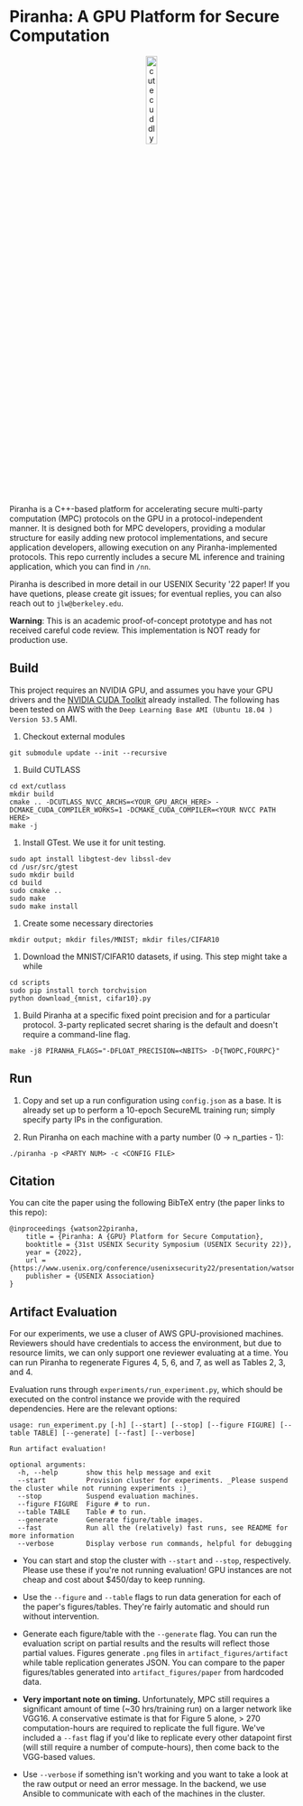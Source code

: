 
# Piranha: A GPU Platform for Secure Computation

<p align="center">
    <img src="https://github.com/ucbrise/piranha/blob/main/files/piranha-fish.png?raw=true" alt="cute cuddly PIRANHA >:D courtesy of Vivian Fang @ vivi.sh" width=20% height=20%/>
</p>

Piranha is a C++-based platform for accelerating secure multi-party computation (MPC) protocols on the GPU in a protocol-independent manner. It is designed both for MPC developers, providing a modular structure for easily adding new protocol implementations, and secure application developers, allowing execution on any Piranha-implemented protocols. This repo currently includes a secure ML inference and training application, which you can find in `/nn`.

Piranha is described in more detail in our USENIX Security '22 paper! If you have quetions, please create git issues; for eventual replies, you can also reach out to `jlw@berkeley.edu`.

**Warning**: This is an academic proof-of-concept prototype and has not received careful code review. This implementation is NOT ready for production use.

## Build

This project requires an NVIDIA GPU, and assumes you have your GPU drivers and the [NVIDIA CUDA Toolkit](https://docs.nvidia.com/cuda/) already installed. The following has been tested on AWS with the `Deep Learning Base AMI (Ubuntu 18.04 ) Version 53.5` AMI.

1. Checkout external modules
```
git submodule update --init --recursive
```

1. Build CUTLASS

```
cd ext/cutlass
mkdir build
cmake .. -DCUTLASS_NVCC_ARCHS=<YOUR_GPU_ARCH_HERE> -DCMAKE_CUDA_COMPILER_WORKS=1 -DCMAKE_CUDA_COMPILER=<YOUR NVCC PATH HERE>
make -j
```

1. Install GTest. We use it for unit testing.

```
sudo apt install libgtest-dev libssl-dev
cd /usr/src/gtest
sudo mkdir build
cd build
sudo cmake ..
sudo make
sudo make install
```

1. Create some necessary directories

```
mkdir output; mkdir files/MNIST; mkdir files/CIFAR10
```

1. Download the MNIST/CIFAR10 datasets, if using. This step might take a while

```
cd scripts
sudo pip install torch torchvision
python download_{mnist, cifar10}.py
```

1. Build Piranha at a specific fixed point precision and for a particular protocol. 3-party replicated secret sharing is the default and doesn't require a command-line flag.

```
make -j8 PIRANHA_FLAGS="-DFLOAT_PRECISION=<NBITS> -D{TWOPC,FOURPC}"
```

## Run

1. Copy and set up a run configuration using `config.json` as a base. It is already set up to perform a 10-epoch SecureML training run; simply specify party IPs in the configuration.

1. Run Piranha on each machine with a party number (0 -> n_parties - 1):

```
./piranha -p <PARTY NUM> -c <CONFIG FILE>
```

## Citation

You can cite the paper using the following BibTeX entry (the paper links to this repo):

```
@inproceedings {watson22piranha,
    title = {Piranha: A {GPU} Platform for Secure Computation},
    booktitle = {31st USENIX Security Symposium (USENIX Security 22)},
    year = {2022},
    url = {https://www.usenix.org/conference/usenixsecurity22/presentation/watson},
    publisher = {USENIX Association}
}
```

## Artifact Evaluation

For our experiments, we use a cluser of AWS GPU-provisioned machines. Reviewers should have credentials to access the environment, but due to resource limits, we can only support one reviewer evaluating at a time. You can run Piranha to regenerate Figures 4, 5, 6, and 7, as well as Tables 2, 3, and 4.

Evaluation runs through `experiments/run_experiment.py`, which should be executed on the control instance we provide with the required dependencies. Here are the relevant options:

```
usage: run_experiment.py [-h] [--start] [--stop] [--figure FIGURE] [--table TABLE] [--generate] [--fast] [--verbose]

Run artifact evaluation!

optional arguments:
  -h, --help       show this help message and exit
  --start          Provision cluster for experiments. _Please suspend the cluster while not running experiments :)_
  --stop           Suspend evaluation machines.
  --figure FIGURE  Figure # to run.
  --table TABLE    Table # to run.
  --generate       Generate figure/table images.
  --fast           Run all the (relatively) fast runs, see README for more information
  --verbose        Display verbose run commands, helpful for debugging
```

* You can start and stop the cluster with `--start` and `--stop`, respectively. Please use these if you're not running evaluation! GPU instances are not cheap and cost about $450/day to keep running.

* Use the `--figure` and `--table` flags to run data generation for each of the paper's figures/tables. They're fairly automatic and should run without intervention. 

* Generate each figure/table with the `--generate` flag. You can run the evaluation script on partial results and the results will reflect those partial values. Figures generate `.png` files in `artifact_figures/artifact` while table replication generates JSON. You can compare to the paper figures/tables generated into `artifact_figures/paper` from hardcoded data.

* **Very important note on timing.** Unfortunately, MPC still requires a significant amount of time (~30 hrs/training run) on a larger network like VGG16. A conservative estimate is that for Figure 5 alone, > 270 computation-hours are required to replicate the full figure. We've included a `--fast` flag if you'd like to replicate every other datapoint first (will still require a number of compute-hours), then come back to the VGG-based values.

* Use `--verbose` if something isn't working and you want to take a look at the raw output or need an error message. In the backend, we use Ansible to communicate with each of the machines in the cluster.


